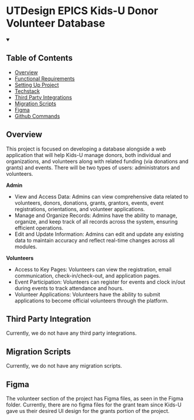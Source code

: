 # UTDesign EPICS Kids-U Donor Volunteer Database

<!-- markdownlint-disable-next-line MD033 -->
<details open><summary><h2>Table of Contents</h2></summary>

- [Overview](#overview)
- [Functional Requirements](docs/functionalRequirements.md)
- [Setting Up Project](docs/setUPProjectV2.md)
- [Techstack](docs/techstack.md)
- [Third Party Integrations](#third-party-integration)
- [Migration Scripts](#migration-scripts)
- [Figma](#figma)
- [Github Commands](docs/github-git-cheat-sheet.pdf)

</details>

## Overview

This project is focused on developing a database alongside a web application that will help Kids-U manage donors, both individual and organizations, and volunteers along with related funding (via donations and grants) and events. There will be two types of users: administrators and volunteers.

**Admin**
- View and Access Data: Admins can view comprehensive data related to volunteers, donors, donations, grants, grantors, events, event registrations, orientations, and volunteer applications.
- Manage and Organize Records: Admins have the ability to manage, organize, and keep track of all records across the system, ensuring efficient operations.
- Edit and Update Information: Admins can edit and update any existing data to maintain accuracy and reflect real-time changes across all modules.

**Volunteers**
- Access to Key Pages: Volunteers can view the registration, email communication, check-in/check-out, and application pages.
- Event Participation: Volunteers can register for events and clock in/out during events to track attendance and hours.
- Volunteer Applications: Volunteers have the ability to submit applications to become official volunteers through the platform.

## Third Party Integration

Currently, we do not have any third party integrations.

## Migration Scripts

Currently, we do not have any migration scripts.

## Figma

The volunteer section of the project has Figma files, as seen in the Figma folder.
Currently, there are no figma files for the grant team since Kids-U gave us their desired UI design for the grants portion of the project.
